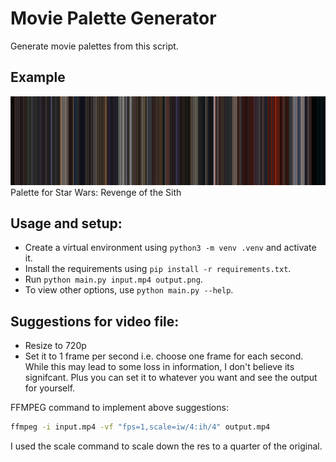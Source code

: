 # Movie Palette Generator
Generate movie palettes from this script.

## Example
![Movie Palette of Star Wars: Revenge of the Sith](example_outputs/out.png)
Palette for Star Wars: Revenge of the Sith

## Usage and setup:
* Create a virtual environment using `python3 -m venv .venv` and activate it.
* Install the requirements using `pip install -r requirements.txt`.
* Run `python main.py input.mp4 output.png`.
* To view other options, use `python main.py --help`.

## Suggestions for video file:
* Resize to 720p
* Set it to 1 frame per second i.e. choose one frame for each second. While this may lead to some loss in information, I don't believe its signifcant. Plus you can set it to whatever you want and see the output for yourself.

FFMPEG command to implement above suggestions:
```bash
ffmpeg -i input.mp4 -vf "fps=1,scale=iw/4:ih/4" output.mp4
```

I used the scale command to scale down the res to a quarter of the original.